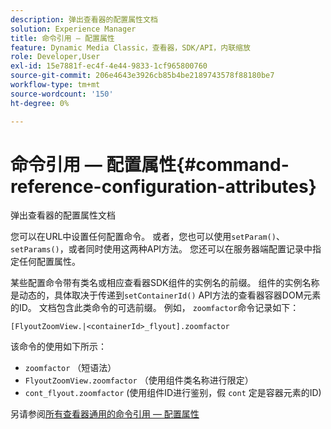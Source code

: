 ```yaml
---
description: 弹出查看器的配置属性文档
solution: Experience Manager
title: 命令引用 — 配置属性
feature: Dynamic Media Classic，查看器，SDK/API，内联缩放
role: Developer,User
exl-id: 15e7881f-ec4f-4e44-9833-1cf965800760
source-git-commit: 206e4643e3926cb85b4be2189743578f88180be7
workflow-type: tm+mt
source-wordcount: '150'
ht-degree: 0%

---
```


# 命令引用 — 配置属性{#command-reference-configuration-attributes}

弹出查看器的配置属性文档

您可以在URL中设置任何配置命令。 或者，您也可以使用`setParam()`、`setParams()`，或者同时使用这两种API方法。 您还可以在服务器端配置记录中指定任何配置属性。

某些配置命令带有类名或相应查看器SDK组件的实例名的前缀。 组件的实例名称是动态的，具体取决于传递到`setContainerId()` API方法的查看器容器DOM元素的ID。 文档包含此类命令的可选前缀。 例如， `zoomfactor`命令记录如下：

`[FlyoutZoomView.|<containerId>_flyout].zoomfactor`

该命令的使用如下所示：

* `zoomfactor` （短语法）
* `FlyoutZoomView.zoomfactor` （使用组件类名称进行限定）
* `cont_flyout.zoomfactor` (使用组件ID进行鉴别，假 `cont` 定是容器元素的ID)

另请参阅[所有查看器通用的命令引用 — 配置属性](../../../r-html5-viewer-20-cmdref-configattrib/r-html5-viewer-20-cmdref-configattrib.md#concept-850e0f2c49b949deb7cfbfd330d329bd)

